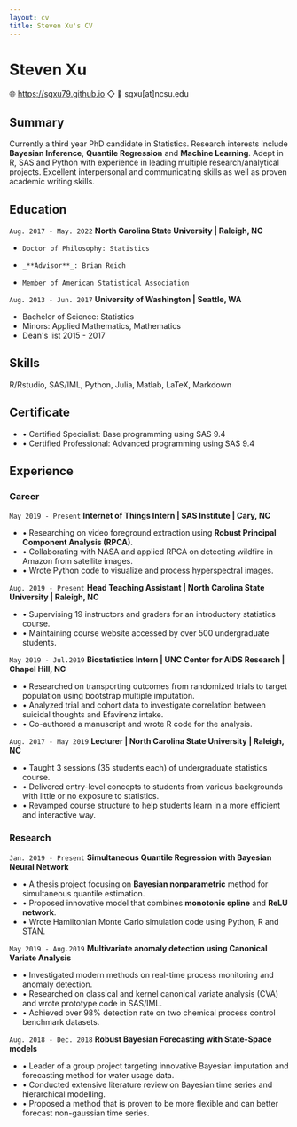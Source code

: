 ```yaml
---
layout: cv
title: Steven Xu's CV
---
```

# Steven Xu

<div id="webaddress">
🌐 <a href="https://sgxu79.github.io">https://sgxu79.github.io</a> ◇ 📧 sgxu[at]ncsu.edu
</div> 


## Summary

Currently a third year PhD candidate in Statistics. Research interests include **Bayesian Inference**, **Quantile Regression** and **Machine Learning**. 
Adept in R, SAS and Python with experience in leading multiple research/analytical projects. Excellent interpersonal and communicating skills as well as 
proven academic writing skills. 


## Education

`Aug. 2017 - May. 2022`
__North Carolina State University | Raleigh, NC__

-     Doctor of Philosophy: Statistics
-     _**Advisor**_: Brian Reich
-     Member of American Statistical Association

`Aug. 2013 - Jun. 2017`
__University of Washington | Seattle, WA__

- Bachelor of Science: Statistics
- Minors: Applied Mathematics, Mathematics
- Dean's list 2015 - 2017

## Skills

R/Rstudio, SAS/IML, Python, Julia, Matlab, LaTeX, Markdown

## Certificate

- • Certified Specialist: Base programming using SAS 9.4
- • Certified Professional: Advanced programming using SAS 9.4



## Experience

### Career

`May 2019 - Present`
__Internet of Things Intern | SAS Institute | Cary, NC__

- • Researching on video foreground extraction using **Robust Principal Component Analysis (RPCA)**.
- • Collaborating with NASA and applied RPCA on detecting wildfire in Amazon from satellite images.
- • Wrote Python code to visualize and process hyperspectral images.

`Aug. 2019 - Present`
__Head Teaching Assistant | North Carolina State University | Raleigh, NC__

- • Supervising 19 instructors and graders for an introductory statistics course.
- • Maintaining course website accessed by over 500 undergraduate students.

`May 2019 - Jul.2019`
__Biostatistics Intern | UNC Center for AIDS Research | Chapel Hill, NC__

- • Researched on transporting outcomes from randomized trials to target population using bootstrap multiple imputation.
- • Analyzed trial and cohort data to investigate correlation between suicidal thoughts and Efavirenz intake.
- • Co-authored a manuscript and wrote R code for the analysis.

`Aug. 2017 - May 2019`
__Lecturer | North Carolina State University | Raleigh, NC__

- • Taught 3 sessions (35 students each) of undergraduate statistics course.
- • Delivered entry-level concepts to students from various backgrounds with little or no exposure to statistics.
- • Revamped course structure to help students learn in a more efficient and interactive way. 


### Research

`Jan. 2019 - Present`
__Simultaneous Quantile Regression with Bayesian Neural Network__

- • A thesis project focusing on **Bayesian nonparametric** method for simultaneous quantile estimation.
- • Proposed innovative model that combines **monotonic spline** and **ReLU network**.
- • Wrote Hamiltonian Monte Carlo simulation code using Python, R and STAN.

`May 2019 - Aug.2019`
__Multivariate anomaly detection using Canonical Variate Analysis__

- • Investigated modern methods on real-time process monitoring and anomaly detection.
- • Researched on classical and kernel canonical variate analysis (CVA) and wrote prototype code in SAS/IML.
- • Achieved over 98% detection rate on two chemical process control benchmark datasets.

`Aug. 2018 - Dec. 2018`
__Robust Bayesian Forecasting with State-Space models__

- • Leader of a group project targeting innovative Bayesian imputation and forecasting method for water usage data.
- • Conducted extensive literature review on Bayesian time series and hierarchical modelling. 
- • Proposed a method that is proven to be more flexible and can better forecast non-gaussian time series.

<!-- ### Footer

Last updated: Oct 2019 -->


